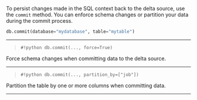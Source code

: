 To persist changes made in the SQL context back to the delta source, use the `commit` method. You can enforce schema changes or partition your data during the commit process.

```python 
db.commit(database="mydatabase", table="mytable")
```

---

> `#!python db.commit(..., force=True)`

Force schema changes when committing data to the delta source.

---

> `#!python db.commit(..., partition_by=["job"])`

Partition the table by one or more columns when committing data.

---
